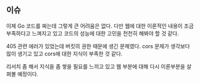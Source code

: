 ## 이슈
이제 Go 코드를 짜는데 그렇게 큰 어려움은 없다. 다만 웹에 대한 이론적인 내용이 조금 부족하다고 느껴지고 있고 코드의 성능에 대한 고민을 천천히 해봐야 할 것 같다.

405 관련 에러가 있었는데 버킷의 권한 때문에 생긴 문제였다. cors 문제가 생각보다 많이 생기고 있고 cors에 대한 지식이 부족한 것 같다.

리서치 좀 해서 지식을 좀 쌓을 필요를 느끼고 있고 웹 부분에 대해 다시 이론부분을 살펴볼 예정이다.